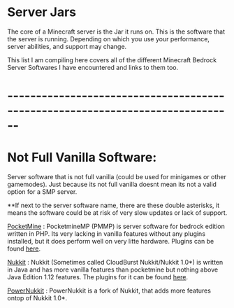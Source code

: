 # Server Jars

The core of a Minecraft server is the Jar it runs on. This is the software that the server is running. Depending on which you use your 
performance, server abilities, and support may change.

This list I am compiling here covers all of the different Minecraft Bedrock Server Softwares I have encountered and links to them too.

# ------------------------------------------------------------------------------

# Not Full Vanilla Software:
Server software that is not full vanilla (could be used for minigames or other gamemodes). Just because its not full vanilla doesnt mean its not a valid option for a SMP server.

**If next to the server software name, there are these double asterisks, it means the software could be at risk of very slow updates or lack of support.
  
[PocketMine](https://github.com/pmmp/PocketMine-MP) : PocketmineMP (PMMP) is server software for bedrock edition written in PHP. Its very lacking in vanilla features without any plugins installed, but it does perform well on very litte hardware. Plugins can be found [here](https://poggit.pmmp.io/plugins). 

[Nukkit](https://github.com/CloudburstMC/Nukkit) : Nukkit (Sometimes called CloudBurst Nukkit/Nukkit 1.0*) is written in Java and has more vanilla features than pocketmine but nothing above Java Edition 1.12 features. The plugins for it can be found [here](https://cloudburstmc.org/resources/).

[PowerNukkit](https://github.com/PowerNukkit/PowerNukkit) : PowerNukkit is a fork of Nukkit, that adds more features ontop of Nukkit 1.0*. 
